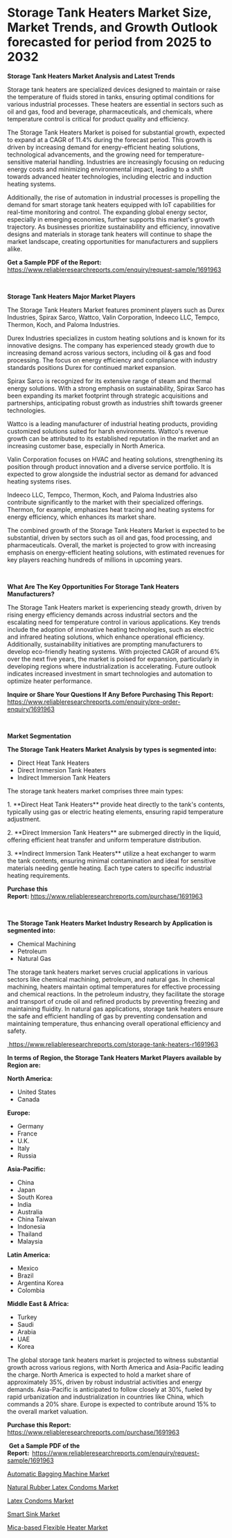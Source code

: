 <p><h1>Storage Tank Heaters Market Size, Market Trends, and Growth Outlook forecasted for period from 2025 to 2032</h1></p><p><strong>Storage Tank Heaters Market Analysis and Latest Trends</strong></p>
<p><p>Storage tank heaters are specialized devices designed to maintain or raise the temperature of fluids stored in tanks, ensuring optimal conditions for various industrial processes. These heaters are essential in sectors such as oil and gas, food and beverage, pharmaceuticals, and chemicals, where temperature control is critical for product quality and efficiency.</p><p>The Storage Tank Heaters Market is poised for substantial growth, expected to expand at a CAGR of 11.4% during the forecast period. This growth is driven by increasing demand for energy-efficient heating solutions, technological advancements, and the growing need for temperature-sensitive material handling. Industries are increasingly focusing on reducing energy costs and minimizing environmental impact, leading to a shift towards advanced heater technologies, including electric and induction heating systems.</p><p>Additionally, the rise of automation in industrial processes is propelling the demand for smart storage tank heaters equipped with IoT capabilities for real-time monitoring and control. The expanding global energy sector, especially in emerging economies, further supports this market's growth trajectory. As businesses prioritize sustainability and efficiency, innovative designs and materials in storage tank heaters will continue to shape the market landscape, creating opportunities for manufacturers and suppliers alike.</p></p>
<p><strong>Get a Sample PDF of the Report:&nbsp;</strong> <a href="https://www.reliableresearchreports.com/enquiry/request-sample/1691963?utm_campaign=83&utm_medium=2&utm_source=Github&utm_content=ia&utm_term=07012025&utm_id=storage-tank-heaters">https://www.reliableresearchreports.com/enquiry/request-sample/1691963</a></p>
<p>&nbsp;</p>
<p><strong>Storage Tank Heaters Major Market Players</strong></p>
<p><p>The Storage Tank Heaters Market features prominent players such as Durex Industries, Spirax Sarco, Wattco, Valin Corporation, Indeeco LLC, Tempco, Thermon, Koch, and Paloma Industries. </p><p>Durex Industries specializes in custom heating solutions and is known for its innovative designs. The company has experienced steady growth due to increasing demand across various sectors, including oil & gas and food processing. The focus on energy efficiency and compliance with industry standards positions Durex for continued market expansion.</p><p>Spirax Sarco is recognized for its extensive range of steam and thermal energy solutions. With a strong emphasis on sustainability, Spirax Sarco has been expanding its market footprint through strategic acquisitions and partnerships, anticipating robust growth as industries shift towards greener technologies.</p><p>Wattco is a leading manufacturer of industrial heating products, providing customized solutions suited for harsh environments. Wattco's revenue growth can be attributed to its established reputation in the market and an increasing customer base, especially in North America.</p><p>Valin Corporation focuses on HVAC and heating solutions, strengthening its position through product innovation and a diverse service portfolio. It is expected to grow alongside the industrial sector as demand for advanced heating systems rises.</p><p>Indeeco LLC, Tempco, Thermon, Koch, and Paloma Industries also contribute significantly to the market with their specialized offerings. Thermon, for example, emphasizes heat tracing and heating systems for energy efficiency, which enhances its market share.</p><p>The combined growth of the Storage Tank Heaters Market is expected to be substantial, driven by sectors such as oil and gas, food processing, and pharmaceuticals. Overall, the market is projected to grow with increasing emphasis on energy-efficient heating solutions, with estimated revenues for key players reaching hundreds of millions in upcoming years.</p></p>
<p>&nbsp;</p>
<p><strong>What Are The Key Opportunities For Storage Tank Heaters Manufacturers?</strong></p>
<p><p>The Storage Tank Heaters market is experiencing steady growth, driven by rising energy efficiency demands across industrial sectors and the escalating need for temperature control in various applications. Key trends include the adoption of innovative heating technologies, such as electric and infrared heating solutions, which enhance operational efficiency. Additionally, sustainability initiatives are prompting manufacturers to develop eco-friendly heating systems. With projected CAGR of around 6% over the next five years, the market is poised for expansion, particularly in developing regions where industrialization is accelerating. Future outlook indicates increased investment in smart technologies and automation to optimize heater performance.</p></p>
<p><strong>Inquire or Share Your Questions If Any Before Purchasing This Report:</strong> <a href="https://www.reliableresearchreports.com/enquiry/pre-order-enquiry/1691963?utm_campaign=83&utm_medium=2&utm_source=Github&utm_content=ia&utm_term=07012025&utm_id=storage-tank-heaters">https://www.reliableresearchreports.com/enquiry/pre-order-enquiry/1691963</a></p>
<p>&nbsp;</p>
<p><strong>Market Segmentation</strong></p>
<p><strong>The Storage Tank Heaters Market Analysis by types is segmented into:</strong></p>
<p><ul><li>Direct Heat Tank Heaters</li><li>Direct Immersion Tank Heaters</li><li>Indirect Immersion Tank Heaters</li></ul></p>
<p><p>The storage tank heaters market comprises three main types: </p><p>1. **Direct Heat Tank Heaters** provide heat directly to the tank's contents, typically using gas or electric heating elements, ensuring rapid temperature adjustment.</p><p>2. **Direct Immersion Tank Heaters** are submerged directly in the liquid, offering efficient heat transfer and uniform temperature distribution.</p><p>3. **Indirect Immersion Tank Heaters** utilize a heat exchanger to warm the tank contents, ensuring minimal contamination and ideal for sensitive materials needing gentle heating. Each type caters to specific industrial heating requirements.</p></p>
<p><strong>Purchase this Report:&nbsp;</strong><a href="https://www.reliableresearchreports.com/purchase/1691963?utm_campaign=83&utm_medium=2&utm_source=Github&utm_content=ia&utm_term=07012025&utm_id=storage-tank-heaters">https://www.reliableresearchreports.com/purchase/1691963</a></p>
<p>&nbsp;</p>
<p><strong>The Storage Tank Heaters Market Industry Research by Application is segmented into:</strong></p>
<p><ul><li>Chemical Machining</li><li>Petroleum</li><li>Natural Gas</li></ul></p>
<p><p>The storage tank heaters market serves crucial applications in various sectors like chemical machining, petroleum, and natural gas. In chemical machining, heaters maintain optimal temperatures for effective processing and chemical reactions. In the petroleum industry, they facilitate the storage and transport of crude oil and refined products by preventing freezing and maintaining fluidity. In natural gas applications, storage tank heaters ensure the safe and efficient handling of gas by preventing condensation and maintaining temperature, thus enhancing overall operational efficiency and safety.</p></p>
<p><a href="https://www.reliableresearchreports.com/storage-tank-heaters-r1691963?utm_campaign=83&utm_medium=2&utm_source=Github&utm_content=ia&utm_term=07012025&utm_id=storage-tank-heaters">&nbsp;https://www.reliableresearchreports.com/storage-tank-heaters-r1691963</a></p>
<p><strong>In terms of Region, the Storage Tank Heaters Market Players available by Region are:</strong></p>
<p>
    <p> <strong> North America: </strong>
        <ul>
            <li>United States</li>
            <li>Canada</li>
        </ul>
        </p> 
    <p> <strong> Europe: </strong>
        <ul>
            <li>Germany</li>
            <li>France</li>
            <li>U.K.</li>
            <li>Italy</li>
            <li>Russia</li>
        </ul>
        </p> 
    <p> <strong> Asia-Pacific: </strong>
        <ul>
            <li>China</li>
            <li>Japan</li>
            <li>South Korea</li>
            <li>India</li>
            <li>Australia</li>
            <li>China Taiwan</li>
            <li>Indonesia</li>
            <li>Thailand</li>
            <li>Malaysia</li>
        </ul>
        </p> 
    <p> <strong> Latin America: </strong>
        <ul>
            <li>Mexico</li>
            <li>Brazil</li>
            <li>Argentina Korea</li>
            <li>Colombia</li>
        </ul>
        </p> 
    <p> <strong> Middle East & Africa: </strong>
        <ul>
            <li>Turkey</li>
            <li>Saudi</li>
            <li>Arabia</li>
            <li>UAE</li>
            <li>Korea</li>
        </ul>
    </p>
    </p>
<p><p>The global storage tank heaters market is projected to witness substantial growth across various regions, with North America and Asia-Pacific leading the charge. North America is expected to hold a market share of approximately 35%, driven by robust industrial activities and energy demands. Asia-Pacific is anticipated to follow closely at 30%, fueled by rapid urbanization and industrialization in countries like China, which commands a 20% share. Europe is expected to contribute around 15% to the overall market valuation.</p></p>
<p><strong>Purchase this Report: </strong><a href="https://www.reliableresearchreports.com/purchase/1691963?utm_campaign=83&utm_medium=2&utm_source=Github&utm_content=ia&utm_term=07012025&utm_id=storage-tank-heaters">https://www.reliableresearchreports.com/purchase/1691963</a></p>
<p>&nbsp;<strong>Get a Sample PDF of the Report:&nbsp;&nbsp;</strong><a href="https://www.reliableresearchreports.com/enquiry/request-sample/1691963?utm_campaign=83&utm_medium=2&utm_source=Github&utm_content=ia&utm_term=07012025&utm_id=storage-tank-heaters">https://www.reliableresearchreports.com/enquiry/request-sample/1691963</a></p>
<p><strong></strong></p>
<p><p><a href="https://github.com/mharielmesa/Market-Research-Report-List-5/blob/main/automatic-bagging-machine-market.md?utm_campaign=83&utm_medium=2&utm_source=Github&utm_content=ia&utm_term=07012025&utm_id=storage-tank-heaters">Automatic Bagging Machine Market</a></p><p><a href="https://github.com/tambraunrue691969/Market-Research-Report-List-1/blob/main/natural-rubber-latex-condoms-market.md?utm_campaign=83&utm_medium=2&utm_source=Github&utm_content=ia&utm_term=07012025&utm_id=storage-tank-heaters">Natural Rubber Latex Condoms Market</a></p><p><a href="https://github.com/jeastefanowicz7816/Market-Research-Report-List-1/blob/main/latex-condoms-market.md?utm_campaign=83&utm_medium=2&utm_source=Github&utm_content=ia&utm_term=07012025&utm_id=storage-tank-heaters">Latex Condoms Market</a></p><p><a href="https://github.com/tona7vba/Market-Research-Report-List-1/blob/main/smart-sink-market.md?utm_campaign=83&utm_medium=2&utm_source=Github&utm_content=ia&utm_term=07012025&utm_id=storage-tank-heaters">Smart Sink Market</a></p><p><a href="https://github.com/tasiahtahathorn/Market-Research-Report-List-1/blob/main/mica-based-flexible-heater-market.md?utm_campaign=83&utm_medium=2&utm_source=Github&utm_content=ia&utm_term=07012025&utm_id=storage-tank-heaters">Mica-based Flexible Heater Market</a></p></p>